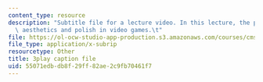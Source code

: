 ```yaml
---
content_type: resource
description: "Subtitle file for a lecture video. In this lecture, the professors discuss\
  \ aesthetics and polish in video games.\t"
file: https://ol-ocw-studio-app-production.s3.amazonaws.com/courses/cms-611j-creating-video-games-fall-2014/55071edbdb8f29ff82ae2c9fb70461f7_0teK9aXB0GI.srt
file_type: application/x-subrip
resourcetype: Other
title: 3play caption file
uid: 55071edb-db8f-29ff-82ae-2c9fb70461f7
---
```

